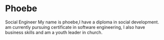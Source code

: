 # Phoebe
Social Engineer 
My name is phoebe,I have a diploma in social development. am currently pursuing certificate in software engineering, I also have  business skills and am a youth leader in church. 
